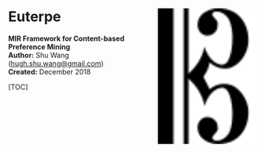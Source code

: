 # Euterpe <img src="images/logo.png" align="right" width="200">

**MIR Framework for Content-based Preference Mining**  
**Author:** Shu Wang (hugh.shu.wang@gmail.com)  
**Created:** December 2018  

[TOC]


